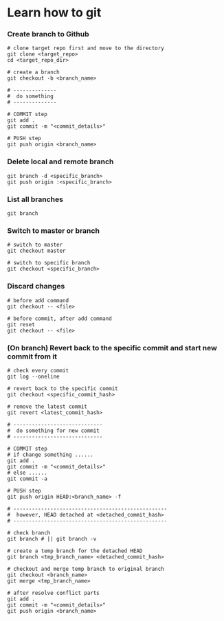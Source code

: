 # Learn how to git

### Create branch to Github
```shell
# clone target repo first and move to the directory
git clone <target_repo>
cd <target_repo_dir>

# create a branch
git checkout -b <branch_name>

# --------------
#  do something
# --------------

# COMMIT step
git add .
git commit -m "<commit_details>"

# PUSH step
git push origin <branch_name>
```

### Delete local and remote branch
```shell
git branch -d <specific_branch>
git push origin :<specific_branch>
```

### List all branches
```shell
git branch
```

### Switch to master or branch
```shell
# switch to master
git checkout master

# switch to specific branch
git checkout <specific_branch>
```

### Discard changes
```shell
# before add command
git checkout -- <file>

# before commit, after add command
git reset
git checkout -- <file>
```

### (On branch) Revert back to the specific commit and start new commit from it
```shell
# check every commit
git log --oneline

# revert back to the specific commit
git checkout <specific_commit_hash>

# remove the latest commit
git revert <latest_commit_hash>

# -----------------------------
#  do something for new commit
# -----------------------------

# COMMIT step
# if change something ......
git add .
git commit -m "<commit_details>"
# else ......
git commit -a

# PUSH step
git push origin HEAD:<branch_name> -f

# --------------------------------------------------
#  however, HEAD detached at <detached_commit_hash>
# --------------------------------------------------

# check branch
git branch # || git branch -v

# create a temp branch for the detached HEAD
git branch <tmp_branch_name> <detached_commit_hash>

# checkout and merge temp branch to original branch
git checkout <branch_name>
git merge <tmp_branch_name>

# after resolve conflict parts
git add .
git commit -m "<commit_details>"
git push origin <branch_name>
```
